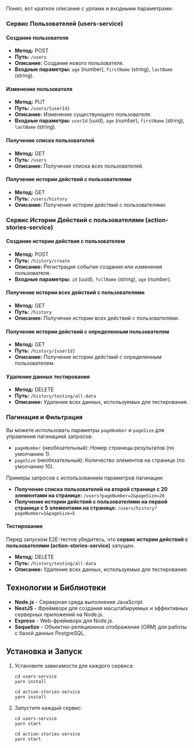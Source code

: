 Понял, вот краткое описание с урлами и входными параметрами:

### Сервис Пользователей (users-service)

#### Создание пользователя

- **Метод:** POST
- **Путь:** `/users`
- **Описание:** Создание нового пользователя.
- **Входные параметры:** `age` (number), `firstName` (string), `lastName` (string).

#### Изменение пользователя

- **Метод:** PUT
- **Путь:** `/users/{userId}`
- **Описание:** Изменение существующего пользователя.
- **Входные параметры:** `userId` (uuid), `age` (number), `firstName` (string), `lastName` (string).

#### Получение списка пользователей

- **Метод:** GET
- **Путь:** `/users`
- **Описание:** Получение списка всех пользователей.

#### Получение истории действий с пользователями

- **Метод:** GET
- **Путь:** `/users/history`
- **Описание:** Получение истории действий с пользователями.

### Сервис Истории Действий с пользователями (action-stories-service)

#### Создание истории действия с пользователем

- **Метод:** POST
- **Путь:** `/history/create`
- **Описание:** Регистрация события создания или изменения пользователя.
- **Входные параметры:** `id` (uuid), `fullName` (string), `age` (number).

#### Получение истории всех действий с пользователями

- **Метод:** GET
- **Путь:** `/history`
- **Описание:** Получение истории всех действий с пользователями.

#### Получение истории действий с определенным пользователем

- **Метод:** GET
- **Путь:** `/history/{userId}`
- **Описание:** Получение истории действий с определенным пользователем.

#### Удаление данных тестирования

- **Метод:** DELETE
- **Путь:** `/history/testing/all-data`
- **Описание:** Удаление всех данных, используемых для тестирования.

### Пагинация и Фильтрация

Вы можете использовать параметры `pageNumber` и `pageSize` для управления пагинацией запросов:

- `pageNumber` (необязательный): Номер страницы результатов (по умолчанию 1).
- `pageSize` (необязательный): Количество элементов на странице (по умолчанию 10).

Примеры запросов с использованием параметров пагинации:

- **Получение списка пользователей на второй странице с 20 элементами на странице:** `/users?pageNumber=2&pageSize=20`
- **Получение истории действий с пользователями на первой странице с 5 элементами на странице:** `/users/history?pageNumber=1&pageSize=5`

#### Тестирование 
Перед запуском E2E-тестов убедитесь, 
что **сервис истории действий с пользователями (action-stories-service)** запущен.

- **Метод:** DELETE
- **Путь:** `/history/testing/all-data`
- **Описание:** Удаление всех данных, используемых для тестирования.

## Технологии и Библиотеки

- **Node.js** - Серверная среда выполнения JavaScript.
- **NestJS** - Фреймворк для создания масштабируемых и эффективных серверных приложений на Node.js.
- **Express** - Web-фреймворк для Node.js.
- **Sequelize** - Объектно-реляционное отображение (ORM) для работы с базой данных PostgreSQL.

## Установка и Запуск

1. Установите зависимости для каждого сервиса:

   ```
   cd users-service
   yarn install

   cd action-stories-service
   yarn install
   ```

2. Запустите каждый сервис:

   ```
   cd users-service
   yarn start

   cd action-stories-service
   yarn start
   ```

